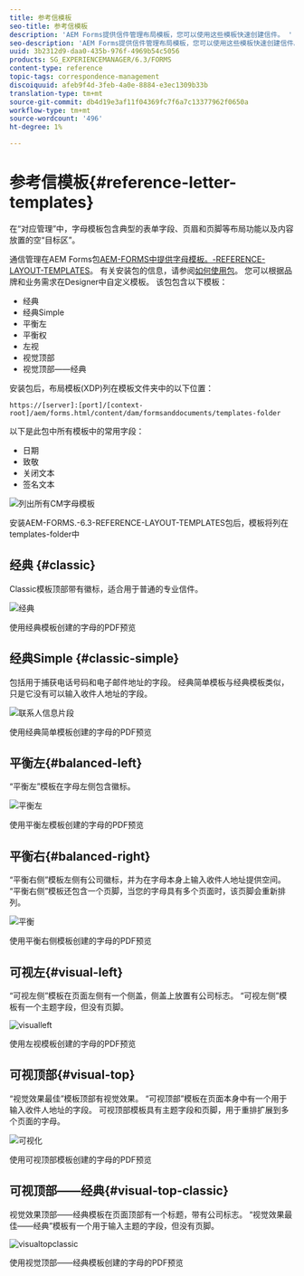 ```yaml
---
title: 参考信模板
seo-title: 参考信模板
description: 'AEM Forms提供信件管理布局模板，您可以使用这些模板快速创建信件。 '
seo-description: 'AEM Forms提供信件管理布局模板，您可以使用这些模板快速创建信件。 '
uuid: 3b2312d9-daa0-435b-976f-4969b54c5056
products: SG_EXPERIENCEMANAGER/6.3/FORMS
content-type: reference
topic-tags: correspondence-management
discoiquuid: afeb9f4d-3feb-4a0e-8884-e3ec1309b33b
translation-type: tm+mt
source-git-commit: db4d19e3af11f04369fc7f6a7c13377962f0650a
workflow-type: tm+mt
source-wordcount: '496'
ht-degree: 1%

---
```



# 参考信模板{#reference-letter-templates}

在“对应管理”中，字母模板包含典型的表单字段、页眉和页脚等布局功能以及内容放置的空“目标区”。

通信管理在AEM Forms包[AEM-FORMS中提供字母模板。-REFERENCE-LAYOUT-TEMPLATES](https://www.adobeaemcloud.com/content/marketplace/marketplaceProxy.html?packagePath=/content/companies/public/adobe/packages/cq630/fd/AEM-FORMS-6.3-REFERENCE-LAYOUT-TEMPLATES)。 有关安装包的信息，请参阅[如何使用包](/help/sites-administering/package-manager.md)。 您可以根据品牌和业务需求在Designer中自定义模板。 该包包含以下模板：

* 经典
* 经典Simple
* 平衡左
* 平衡权
* 左视
* 视觉顶部
* 视觉顶部——经典

安装包后，布局模板(XDP)列在模板文件夹中的以下位置：

`https://[server]:[port]/[context-root]/aem/forms.html/content/dam/formsanddocuments/templates-folder`

以下是此包中所有模板中的常用字段：

* 日期
* 致敬
* 关闭文本
* 签名文本

![列出所有CM字母模板](assets/templatescorrespondence.png)

安装AEM-FORMS.-6.3-REFERENCE-LAYOUT-TEMPLATES包后，模板将列在templates-folder中

## 经典 {#classic}

Classic模板顶部带有徽标，适合用于普通的专业信件。

![经典](assets/classic.png)

使用经典模板创建的字母的PDF预览

## 经典Simple {#classic-simple}

包括用于捕获电话号码和电子邮件地址的字段。 经典简单模板与经典模板类似，只是它没有可以输入收件人地址的字段。

![联系人信息片段](assets/classicsimple.png)

使用经典简单模板创建的字母的PDF预览

## 平衡左{#balanced-left}

“平衡左”模板在字母左侧包含徽标。

![平衡左](assets/balancedleft.png)

使用平衡左模板创建的字母的PDF预览

## 平衡右{#balanced-right}

“平衡右侧”模板左侧有公司徽标，并为在字母本身上输入收件人地址提供空间。 “平衡右侧”模板还包含一个页脚，当您的字母具有多个页面时，该页脚会重新排列。

![平衡](assets/balancedright.png)

使用平衡右侧模板创建的字母的PDF预览

## 可视左{#visual-left}

“可视左侧”模板在页面左侧有一个侧盖，侧盖上放置有公司标志。 “可视左侧”模板有一个主题字段，但没有页脚。

![visualleft](assets/visualleft.png)

使用左视模板创建的字母的PDF预览

## 可视顶部{#visual-top}

“视觉效果最佳”模板顶部有视觉效果。 “可视顶部”模板在页面本身中有一个用于输入收件人地址的字段。 可视顶部模板具有主题字段和页脚，用于重排扩展到多个页面的字母。

![可视化](assets/visualtop.png)

使用可视顶部模板创建的字母的PDF预览

## 可视顶部——经典{#visual-top-classic}

视觉效果顶部——经典模板在页面顶部有一个标题，带有公司标志。 “视觉效果最佳——经典”模板有一个用于输入主题的字段，但没有页脚。

![visualtopclassic](assets/visualtopclassic.png)

使用视觉顶部——经典模板创建的字母的PDF预览


